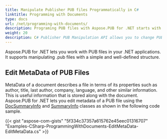 ```yaml
---
title: Manipulate Publisher PUB files Programmatically in C#
linktitle: Programming with Documents
type: docs
url: /net/programming-with-documents/
description: Programing PUB files with Aspose.PUB for .NET starts with editing the file Metadata that describes its properties like author, tile, company, language, etc.
weight: 20
description: C# Publisher PUB Manipulation API allows you to change PUB files. For example, with the following sample code, you can edit meta data of PUB files programmatically.
---
```


Aspose.PUB for .NET lets you work with PUB files in your .NET applications. It supports manipulating .pub files with a simple and well-defined structure. 
## **Edit MetaData of PUB Files**
MetaData of a document describes a file in terms of its properties such as author, title, last author, company, language, and other similar information. This is useful information that is stored along with the document. Aspose.PUB for .NET lets you edit metadata of a PUB file using the [DocSummaryInfo](https://reference.aspose.com/net/pub/aspose.pub/docsummaryinfo) and [SummaryInfo](https://reference.aspose.com/net/pub/aspose.pub/summaryinfo) classes as shown in the following code sample.

{{< gist "aspose-com-gists" "5f334c37357a615762e45eec01316707" "Examples-CSharp-ProgrammingWithDocuments-EditMetaData-EditMetaData.cs" >}}




